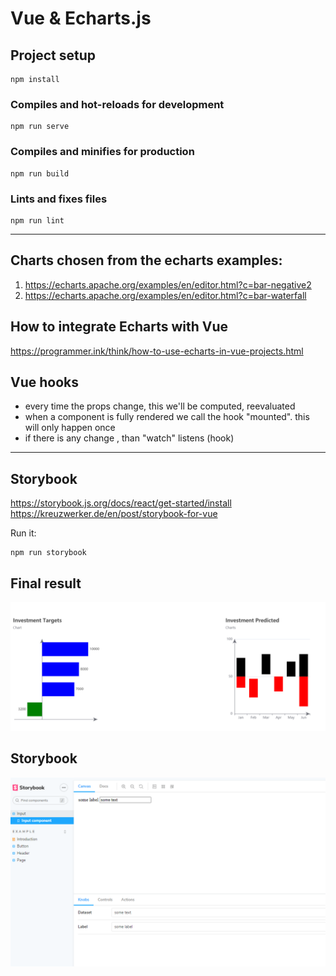 # Vue & Echarts.js

## Project setup
```
npm install
```

### Compiles and hot-reloads for development
```
npm run serve
```

### Compiles and minifies for production
```
npm run build
```

### Lints and fixes files
```
npm run lint
```
*** 


## Charts chosen from the echarts examples:
1. https://echarts.apache.org/examples/en/editor.html?c=bar-negative2
2. https://echarts.apache.org/examples/en/editor.html?c=bar-waterfall


## How to integrate Echarts with Vue
https://programmer.ink/think/how-to-use-echarts-in-vue-projects.html



## Vue hooks
- every time the props change, this we'll be computed, reevaluated
- when a component is fully rendered we call the hook "mounted". this will only happen once
- if there is any change , than "watch" listens (hook)

***


## Storybook
https://storybook.js.org/docs/react/get-started/install
https://kreuzwerker.de/en/post/storybook-for-vue

Run it: 
```
npm run storybook
```


## Final result

![Charts](charts.png)

## Storybook

![Storybook](/storybook.png)